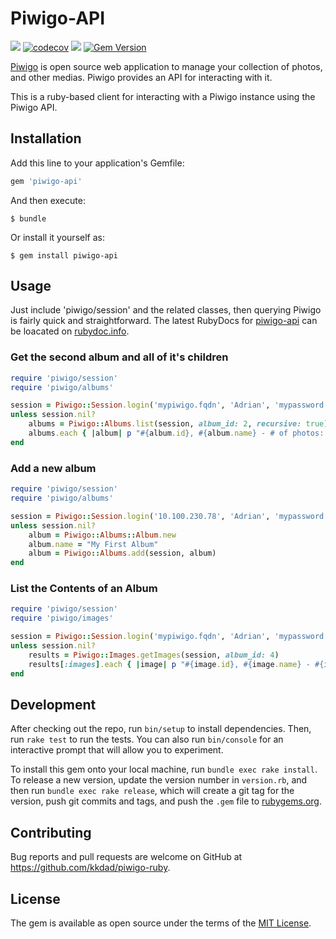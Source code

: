 # Piwigo-API

![](https://github.com/kkdad/piwigo-api/workflows/Ruby/badge.svg)  [![codecov](https://codecov.io/gh/KKDad/piwigo-api/branch/master/graph/badge.svg)](https://codecov.io/gh/KKDad/piwigo-api)  ![](https://github.com/kkdad/piwigo-api/workflows/Ruby%20Gem/badge.svg) [![Gem Version](https://badge.fury.io/rb/piwigo-api.svg)](https://badge.fury.io/rb/piwigo-api)  

[Piwigo](https://piwigo.org/) is open source web application to manage your collection of photos, and other medias. Piwigo provides an API for interacting with it. 

This is a ruby-based client for interacting with a Piwigo instance using the Piwigo API.

## Installation

Add this line to your application's Gemfile:

```ruby
gem 'piwigo-api'
```

And then execute:

    $ bundle

Or install it yourself as:

    $ gem install piwigo-api

## Usage

Just include 'piwigo/session' and the related classes, then querying Piwigo is fairly quick and straightforward. The latest RubyDocs for [piwigo-api](https://rubydoc.info/github/KKDad/piwigo-api) can be loacated on [rubydoc.info](https://rubydoc.info).

### Get the second album and all of it's children

```ruby
require 'piwigo/session'
require 'piwigo/albums'

session = Piwigo::Session.login('mypiwigo.fqdn', 'Adrian', 'mypassword', https: false) 
unless session.nil? 
    albums = Piwigo::Albums.list(session, album_id: 2, recursive: true)
    albums.each { |album| p "#{album.id}, #{album.name} - # of photos: #{album.total_nb_images}" }
end
```

### Add a new album
```ruby
require 'piwigo/session'
require 'piwigo/albums'

session = Piwigo::Session.login('10.100.230.78', 'Adrian', 'mypassword', https: false) 
unless session.nil? 
    album = Piwigo::Albums::Album.new
    album.name = "My First Album"
    album = Piwigo::Albums.add(session, album)
end
```

### List the Contents of an Album

```ruby
require 'piwigo/session'
require 'piwigo/images'

session = Piwigo::Session.login('mypiwigo.fqdn', 'Adrian', 'mypassword', https: false) 
unless session.nil? 
    results = Piwigo::Images.getImages(session, album_id: 4)
    results[:images].each { |image| p "#{image.id}, #{image.name} - #{image.element_url}" }
end
```

## Development

After checking out the repo, run `bin/setup` to install dependencies. Then, run `rake test` to run the tests. You can also run `bin/console` for an interactive prompt that will allow you to experiment.

To install this gem onto your local machine, run `bundle exec rake install`. To release a new version, update the version number in `version.rb`, and then run `bundle exec rake release`, which will create a git tag for the version, push git commits and tags, and push the `.gem` file to [rubygems.org](https://rubygems.org).

## Contributing

Bug reports and pull requests are welcome on GitHub at https://github.com/kkdad/piwigo-ruby.

## License

The gem is available as open source under the terms of the [MIT License](https://opensource.org/licenses/MIT).
